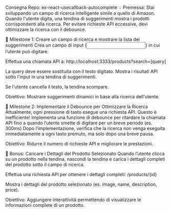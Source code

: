 Consegna
Repo: ex-react-usecallback-autocomplete
💡 Premessa: Stai sviluppando un campo di ricerca intelligente simile a quello di Amazon. Quando l'utente digita, una tendina di suggerimenti mostra i prodotti corrispondenti alla ricerca. Per evitare richieste API eccessive, devi ottimizzare la ricerca con il debounce.


📌 Milestone 1: Creare un campo di ricerca e mostrare la lista dei suggerimenti
Crea un campo di input (<input type="text">) in cui l’utente può digitare.

Effettua una chiamata API a: 
http://localhost:3333/products?search=[query]

La query deve essere sostituita con il testo digitato.
Mostra i risultati API sotto l'input in una tendina di suggerimenti.

Se l'utente cancella il testo, la tendina scompare.


Obiettivo: Mostrare suggerimenti dinamici in base alla ricerca dell'utente.

📌 Milestone 2: Implementare il Debounce per Ottimizzare la Ricerca
Attualmente, ogni pressione di tasto esegue una richiesta API. Questo è inefficiente!
Implementa una funzione di debounce per ritardare la chiamata API fino a quando l’utente smette di digitare per un breve periodo (es. 300ms)
Dopo l’implementazione, verifica che la ricerca non venga eseguita immediatamente a ogni tasto premuto, ma solo dopo una breve pausa.

Obiettivo: Ridurre il numero di richieste API e migliorare le prestazioni.

🎯 Bonus: Caricare i Dettagli del Prodotto Selezionato
Quando l’utente clicca su un prodotto nella tendina, nascondi la tendina e carica i dettagli completi del prodotto sotto il campo di ricerca.

Effettua una richiesta API per ottenere i dettagli completi:
/products/{id}

Mostra i dettagli del prodotto selezionato (es. image, name, description, price).


Obiettivo: Aggiungere interattività permettendo di visualizzare le informazioni complete di un prodotto.